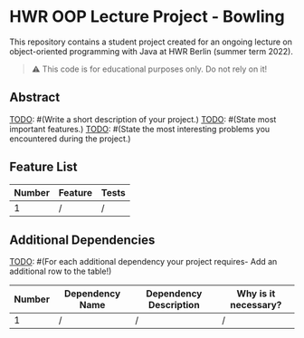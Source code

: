 # HWR OOP Lecture Project - Bowling

This repository contains a student project created for an ongoing lecture on object-oriented programming with Java at HWR Berlin (summer term 2022).

> :warning: This code is for educational purposes only. Do not rely on it!

## Abstract

[TODO]: #(Write a short description of your project.)
[TODO]: #(State most important features.)
[TODO]: #(State the most interesting problems you encountered during the project.)

## Feature List

[TODO]: # (For each feature implemented, add a row to the table!)

| Number | Feature | Tests |
|--------|---------|-------|
| 1      | /       | /     |


## Additional Dependencies

[TODO]: #(For each additional dependency your project requires- Add an additional row to the table!)

| Number | Dependency Name | Dependency Description | Why is it necessary? |
|--------|-----------------|------------------------|----------------------|
| 1      | /               | /                      | /                    |
